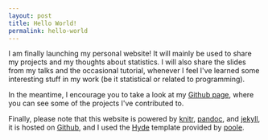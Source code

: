 ```yaml
---
layout: post
title: Hello World!
permalink: hello-world
---
```


I am finally launching my personal website! It will mainly be used to share my projects and my thoughts about statistics. I will also share the slides from my talks and the occasional tutorial, whenever I feel I've learned some interesting stuff in my work (be it statistical or related to programming).

In the meantime, I encourage you to take a look at my <a href="https://github.com/turgeonmaxime"> Github page</a>, where you can see some of the projects I've contributed to.

Finally, please note that this website is powered by [knitr](https://yihui.name/knitr/), [pandoc](https://pandoc.org/), and [jekyll](https://jekyllrb.com/), it is hosted on [Github](https://github.com/), and I used the [Hyde](https://github.com/poole/hyde) template provided by [poole](http://getpoole.com/).
